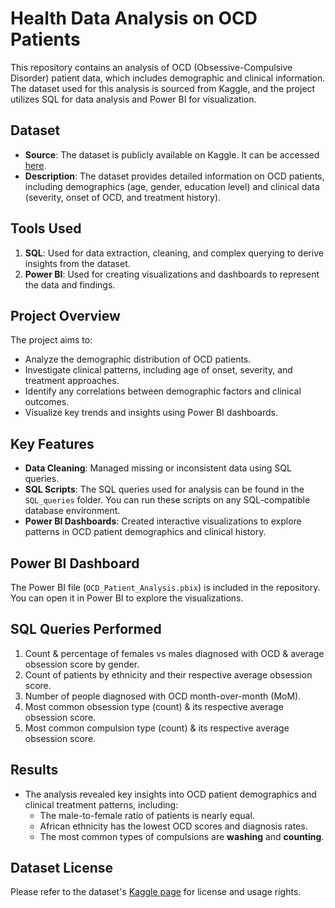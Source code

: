 # Health Data Analysis on OCD Patients

This repository contains an analysis of OCD (Obsessive-Compulsive Disorder) patient data, which includes demographic and clinical information. The dataset used for this analysis is sourced from Kaggle, and the project utilizes SQL for data analysis and Power BI for visualization.

## Dataset

- **Source**: The dataset is publicly available on Kaggle. It can be accessed [here](https://www.kaggle.com/datasets/ohinhaque/ocd-patient-dataset-demographics-and-clinical-data/).
- **Description**: The dataset provides detailed information on OCD patients, including demographics (age, gender, education level) and clinical data (severity, onset of OCD, and treatment history).

## Tools Used

1. **SQL**: Used for data extraction, cleaning, and complex querying to derive insights from the dataset.
2. **Power BI**: Used for creating visualizations and dashboards to represent the data and findings.

## Project Overview

The project aims to:
- Analyze the demographic distribution of OCD patients.
- Investigate clinical patterns, including age of onset, severity, and treatment approaches.
- Identify any correlations between demographic factors and clinical outcomes.
- Visualize key trends and insights using Power BI dashboards.

## Key Features

- **Data Cleaning**: Managed missing or inconsistent data using SQL queries.
- **SQL Scripts**: The SQL queries used for analysis can be found in the `SQL_queries` folder. You can run these scripts on any SQL-compatible database environment.
- **Power BI Dashboards**: Created interactive visualizations to explore patterns in OCD patient demographics and clinical history.

## Power BI Dashboard

The Power BI file (`OCD_Patient_Analysis.pbix`) is included in the repository. You can open it in Power BI to explore the visualizations.

## SQL Queries Performed

1. Count & percentage of females vs males diagnosed with OCD & average obsession score by gender.
2. Count of patients by ethnicity and their respective average obsession score.
3. Number of people diagnosed with OCD month-over-month (MoM).
4. Most common obsession type (count) & its respective average obsession score.
5. Most common compulsion type (count) & its respective average obsession score.

## Results

- The analysis revealed key insights into OCD patient demographics and clinical treatment patterns, including:
  - The male-to-female ratio of patients is nearly equal.
  - African ethnicity has the lowest OCD scores and diagnosis rates.
  - The most common types of compulsions are **washing** and **counting**.

## Dataset License

Please refer to the dataset's [Kaggle page](https://www.kaggle.com/datasets/ohinhaque/ocd-patient-dataset-demographics-and-clinical-data) for license and usage rights.

